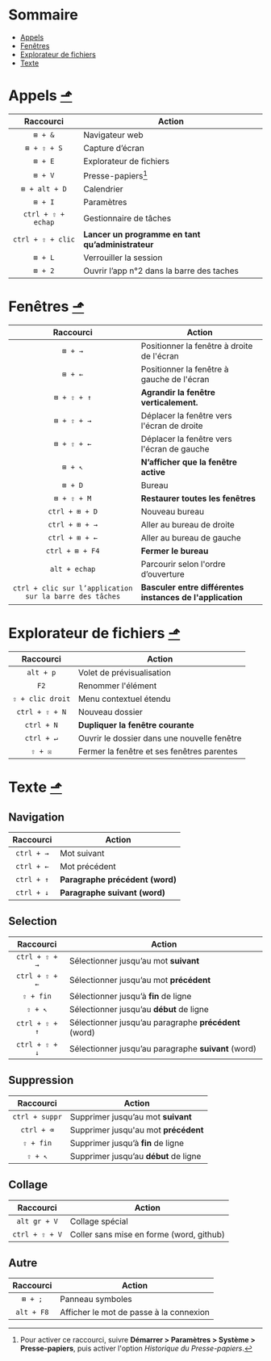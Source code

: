 # Sommaire
- [Appels](#appels)
- [Fenêtres](#fenêtres)
- [Explorateur de fichiers](#explorateur-de-fichiers)
- [Texte](#texte)

# Appels [⬏](#sommaire)
|Raccourci|Action|
|:-:|-|
|`⊞ + &`|Navigateur web|
|`⊞ + ⇧ + S`|Capture d’écran|
|`⊞ + E`|Explorateur de fichiers|
|`⊞ + V`|Presse-papiers[^1]|
|`⊞ + alt + D`|Calendrier|
|`⊞ + I`|Paramètres|
|`ctrl + ⇧ + echap`|Gestionnaire de tâches|
|`ctrl + ⇧ + clic`|**Lancer un programme en tant qu’administrateur**|
|`⊞ + L`|Verrouiller la session|
|`⊞ + 2`|Ouvrir l’app n°2 dans la barre des taches|
[^1]: Pour activer ce raccourci, suivre **Démarrer > Paramètres > Système  > Presse-papiers**, puis activer l'option *Historique du Presse-papiers*.

# Fenêtres [⬏](#sommaire)
|Raccourci|Action|
|:-:|-|
|`⊞ + →`|Positionner la fenêtre à droite de l'écran|
|`⊞ + ←`|Positionner la fenêtre à gauche de l'écran|
|`⊞ + ⇧ + ↑`|**Agrandir la fenêtre verticalement.**|
|`⊞ + ⇧ + →`|Déplacer la fenêtre vers l'écran de droite|
|`⊞ + ⇧ + ←`|Déplacer la fenêtre vers l'écran de gauche|
|`⊞ + ↖`|**N’afficher que la fenêtre active**|
|`⊞ + D`|Bureau|
|`⊞ + ⇧ + M`|**Restaurer toutes les fenêtres**|
|`ctrl + ⊞ + D`|Nouveau bureau|
|`ctrl + ⊞ + →`|Aller au bureau de droite|
|`ctrl + ⊞ + ←`|Aller au bureau de gauche|
|`ctrl + ⊞ + F4`|**Fermer le bureau**|
|`alt + echap`|Parcourir selon l'ordre d’ouverture|
|`ctrl + clic sur l’application sur la barre des tâches`|**Basculer entre différentes instances de l'application**|


# Explorateur de fichiers [⬏](#sommaire)
|Raccourci|Action|
|:-:|-|
|`alt + p`|Volet de prévisualisation|
|`F2`|Renommer l'élément|
|`⇧ + clic droit`|Menu contextuel étendu|
|`ctrl + ⇧ + N`|Nouveau dossier|
|`ctrl + N`|**Dupliquer la fenêtre courante**|
|`ctrl + ↵`|Ouvrir le dossier dans une nouvelle fenêtre|
|`⇧ + ☒`|Fermer la fenêtre et ses fenêtres parentes|

# Texte [⬏](#sommaire)

## Navigation
|Raccourci|Action|
|:-:|-|
|`ctrl + →`|Mot suivant|
|`ctrl + ←`|Mot précédent|
|`ctrl + ↑`|**Paragraphe précédent (word)**|
|`ctrl + ↓`|**Paragraphe suivant (word)**|

## Selection
|Raccourci|Action|
|:-:|-|
|`ctrl + ⇧ + →`|Sélectionner jusqu’au mot **suivant**|
|`ctrl + ⇧ + ←`|Sélectionner jusqu’au mot **précédent**|
|`⇧ + fin`|Sélectionner jusqu’à **fin** de ligne|
|`⇧ + ↖`|Sélectionner jusqu’au **début** de ligne|
|`ctrl + ⇧ + ↑`|Sélectionner jusqu’au paragraphe **précédent** (word)|
|`ctrl + ⇧ + ↓`|Sélectionner jusqu’au paragraphe **suivant** (word)|

## Suppression
|Raccourci|Action|
|:-:|-|
|`ctrl + suppr`|Supprimer jusqu’au mot **suivant**|
|`ctrl + ⌫`|Supprimer jusqu'au mot **précédent**|
|`⇧ + fin`|Supprimer jusqu’à **fin** de ligne|
|`⇧ + ↖`|Supprimer jusqu’au **début** de ligne|

## Collage
|Raccourci|Action|
|:-:|-|
|`alt gr + V`|Collage spécial|
|`ctrl + ⇧ + V`|Coller sans mise en forme (word, github)|

## Autre
|Raccourci|Action|
|:-:|-|
|`⊞ + ;`|Panneau symboles|
|`alt + F8`|Afficher le mot de passe à la connexion|

<!--
|`ctrl + Faire glisser Fichiers et Dossiers`|**Copier** un ficher/dossier ou du texte suite à son déplacement graphique (par glisser/déposer)|
|`⇧ + Faire glisser Fichiers et Dossiers`|**Déplacer** un ficher/dossier ou du texte suite à son déplacement graphique (par glisser/déposer)|
|`alt + Faire glisser Fichiers et Dossiers`|créer un raccourci vers le fichier/dossier|

|`Shift + Clic sur l’application sur la barre des tâches`|ouvre une instance supplémentaire d'une l’application.|

|`ctrl + F5`|rafraîchir complètement une page Web en invalidant le cache local|
-->
